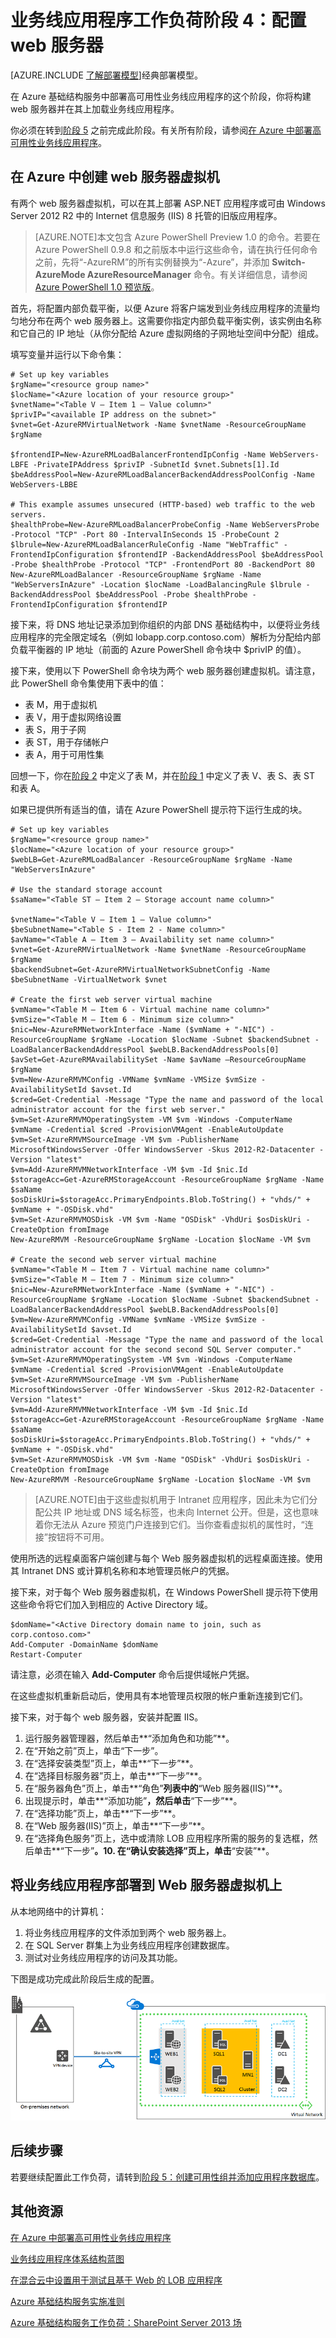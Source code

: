 <properties 
	pageTitle="业务线应用程序（阶段 4）| Windows Azure" 
	description="在 Azure 的业务线应用程序阶段 4 中创建 Web 服务器并在其上加载业务线应用程序。" 
	documentationCenter=""
	services="virtual-machines" 
	authors="JoeDavies-MSFT" 
	manager="timlt" 
	editor=""
	tags="azure-resource-manager"/>

<tags 
	ms.service="virtual-machines"
	ms.date="10/20/2015" 
	wacn.date="12/31/2015"/>

# 业务线应用程序工作负荷阶段 4：配置 web 服务器

[AZURE.INCLUDE [了解部署模型](../includes/learn-about-deployment-models-rm-include.md)]经典部署模型。
 

在 Azure 基础结构服务中部署高可用性业务线应用程序的这个阶段，你将构建 web 服务器并在其上加载业务线应用程序。

你必须在转到[阶段 5](/documentation/articles/virtual-machines-workload-high-availability-LOB-application-phase5) 之前完成此阶段。有关所有阶段，请参阅[在 Azure 中部署高可用性业务线应用程序](/documentation/articles/virtual-machines-workload-high-availability-LOB-application-overview)。

## 在 Azure 中创建 web 服务器虚拟机

有两个 web 服务器虚拟机，可以在其上部署 ASP.NET 应用程序或可由 Windows Server 2012 R2 中的 Internet 信息服务 (IIS) 8 托管的旧版应用程序。

> [AZURE.NOTE]本文包含 Azure PowerShell Preview 1.0 的命令。若要在 Azure PowerShell 0.9.8 和之前版本中运行这些命令，请在执行任何命令之前，先将“-AzureRM”的所有实例替换为“-Azure”，并添加 **Switch-AzureMode AzureResourceManager** 命令。有关详细信息，请参阅 [Azure PowerShell 1.0 预览版](https://azure.microsoft.com/blog/azps-1-0-pre/)。

首先，将配置内部负载平衡，以便 Azure 将客户端发到业务线应用程序的流量均匀地分布在两个 web 服务器上。这需要你指定内部负载平衡实例，该实例由名称和它自己的 IP 地址（从你分配给 Azure 虚拟网络的子网地址空间中分配）组成。

填写变量并运行以下命令集：

	# Set up key variables
	$rgName="<resource group name>"
	$locName="<Azure location of your resource group>"
	$vnetName="<Table V – Item 1 – Value column>"
	$privIP="<available IP address on the subnet>"
	$vnet=Get-AzureRMVirtualNetwork -Name $vnetName -ResourceGroupName $rgName

	$frontendIP=New-AzureRMLoadBalancerFrontendIpConfig -Name WebServers-LBFE -PrivateIPAddress $privIP -SubnetId $vnet.Subnets[1].Id
	$beAddressPool=New-AzureRMLoadBalancerBackendAddressPoolConfig -Name WebServers-LBBE

	# This example assumes unsecured (HTTP-based) web traffic to the web servers.
	$healthProbe=New-AzureRMLoadBalancerProbeConfig -Name WebServersProbe -Protocol "TCP" -Port 80 -IntervalInSeconds 15 -ProbeCount 2
	$lbrule=New-AzureRMLoadBalancerRuleConfig -Name "WebTraffic" -FrontendIpConfiguration $frontendIP -BackendAddressPool $beAddressPool -Probe $healthProbe -Protocol "TCP" -FrontendPort 80 -BackendPort 80
	New-AzureRMLoadBalancer -ResourceGroupName $rgName -Name "WebServersInAzure" -Location $locName -LoadBalancingRule $lbrule -BackendAddressPool $beAddressPool -Probe $healthProbe -FrontendIpConfiguration $frontendIP

接下来，将 DNS 地址记录添加到你组织的内部 DNS 基础结构中，以便将业务线应用程序的完全限定域名（例如 lobapp.corp.contoso.com）解析为分配给内部负载平衡器的 IP 地址（前面的 Azure PowerShell 命令块中 $privIP 的值）。

接下来，使用以下 PowerShell 命令块为两个 web 服务器创建虚拟机。请注意，此 PowerShell 命令集使用下表中的值：

- 表 M，用于虚拟机
- 表 V，用于虚拟网络设置
- 表 S，用于子网
- 表 ST，用于存储帐户
- 表 A，用于可用性集

回想一下，你在[阶段 2](/documentation/articles/virtual-machines-workload-high-availability-LOB-application-phase2) 中定义了表 M，并在[阶段 1](/documentation/articles/virtual-machines-workload-high-availability-LOB-application-phase1) 中定义了表 V、表 S、表 ST 和表 A。

如果已提供所有适当的值，请在 Azure PowerShell 提示符下运行生成的块。

	# Set up key variables
	$rgName="<resource group name>"
	$locName="<Azure location of your resource group>"
	$webLB=Get-AzureRMLoadBalancer -ResourceGroupName $rgName -Name "WebServersInAzure"	
	
	# Use the standard storage account
	$saName="<Table ST – Item 2 – Storage account name column>"

	$vnetName="<Table V – Item 1 – Value column>"
	$beSubnetName="<Table S - Item 2 - Name column>"
	$avName="<Table A – Item 3 – Availability set name column>"
	$vnet=Get-AzureRMVirtualNetwork -Name $vnetName -ResourceGroupName $rgName
	$backendSubnet=Get-AzureRMVirtualNetworkSubnetConfig -Name $beSubnetName -VirtualNetwork $vnet
	
	# Create the first web server virtual machine
	$vmName="<Table M – Item 6 - Virtual machine name column>"
	$vmSize="<Table M – Item 6 - Minimum size column>"
	$nic=New-AzureRMNetworkInterface -Name ($vmName + "-NIC") -ResourceGroupName $rgName -Location $locName -Subnet $backendSubnet -LoadBalancerBackendAddressPool $webLB.BackendAddressPools[0]
	$avSet=Get-AzureRMAvailabilitySet -Name $avName –ResourceGroupName $rgName 
	$vm=New-AzureRMVMConfig -VMName $vmName -VMSize $vmSize -AvailabilitySetId $avset.Id
	$cred=Get-Credential -Message "Type the name and password of the local administrator account for the first web server." 
	$vm=Set-AzureRMVMOperatingSystem -VM $vm -Windows -ComputerName $vmName -Credential $cred -ProvisionVMAgent -EnableAutoUpdate
	$vm=Set-AzureRMVMSourceImage -VM $vm -PublisherName MicrosoftWindowsServer -Offer WindowsServer -Skus 2012-R2-Datacenter -Version "latest"
	$vm=Add-AzureRMVMNetworkInterface -VM $vm -Id $nic.Id
	$storageAcc=Get-AzureRMStorageAccount -ResourceGroupName $rgName -Name $saName
	$osDiskUri=$storageAcc.PrimaryEndpoints.Blob.ToString() + "vhds/" + $vmName + "-OSDisk.vhd"
	$vm=Set-AzureRMVMOSDisk -VM $vm -Name "OSDisk" -VhdUri $osDiskUri -CreateOption fromImage
	New-AzureRMVM -ResourceGroupName $rgName -Location $locName -VM $vm
	
	# Create the second web server virtual machine
	$vmName="<Table M – Item 7 - Virtual machine name column>"
	$vmSize="<Table M – Item 7 - Minimum size column>"
	$nic=New-AzureRMNetworkInterface -Name ($vmName + "-NIC") -ResourceGroupName $rgName -Location $locName -Subnet $backendSubnet -LoadBalancerBackendAddressPool $webLB.BackendAddressPools[0]
	$vm=New-AzureRMVMConfig -VMName $vmName -VMSize $vmSize -AvailabilitySetId $avset.Id
	$cred=Get-Credential -Message "Type the name and password of the local administrator account for the second second SQL Server computer." 
	$vm=Set-AzureRMVMOperatingSystem -VM $vm -Windows -ComputerName $vmName -Credential $cred -ProvisionVMAgent -EnableAutoUpdate
	$vm=Set-AzureRMVMSourceImage -VM $vm -PublisherName MicrosoftWindowsServer -Offer WindowsServer -Skus 2012-R2-Datacenter -Version "latest"
	$vm=Add-AzureRMVMNetworkInterface -VM $vm -Id $nic.Id
	$storageAcc=Get-AzureRMStorageAccount -ResourceGroupName $rgName -Name $saName
	$osDiskUri=$storageAcc.PrimaryEndpoints.Blob.ToString() + "vhds/" + $vmName + "-OSDisk.vhd"
	$vm=Set-AzureRMVMOSDisk -VM $vm -Name "OSDisk" -VhdUri $osDiskUri -CreateOption fromImage
	New-AzureRMVM -ResourceGroupName $rgName -Location $locName -VM $vm

> [AZURE.NOTE]由于这些虚拟机用于 Intranet 应用程序，因此未为它们分配公共 IP 地址或 DNS 域名标签，也未向 Internet 公开。但是，这也意味着你无法从 Azure 预览门户连接到它们。当你查看虚拟机的属性时，“连接”按钮将不可用。

使用所选的远程桌面客户端创建与每个 Web 服务器虚拟机的远程桌面连接。使用其 Intranet DNS 或计算机名称和本地管理员帐户的凭据。

接下来，对于每个 Web 服务器虚拟机，在 Windows PowerShell 提示符下使用这些命令将它们加入到相应的 Active Directory 域。

	$domName="<Active Directory domain name to join, such as corp.contoso.com>"
	Add-Computer -DomainName $domName
	Restart-Computer

请注意，必须在输入 **Add-Computer** 命令后提供域帐户凭据。

在这些虚拟机重新启动后，使用具有本地管理员权限的帐户重新连接到它们。

接下来，对于每个 web 服务器，安装并配置 IIS。

1. 运行服务器管理器，然后单击**“添加角色和功能”**。
2. 在“开始之前”页上，单击“下一步”。
3. 在“选择安装类型”页上，单击**“下一步”**。
4. 在“选择目标服务器”页上，单击**“下一步”**。
5. 在“服务器角色”页上，单击**“角色”**列表中的**“Web 服务器(IIS)”**。
6. 出现提示时，单击**“添加功能”**，然后单击**“下一步”**。
7. 在“选择功能”页上，单击**“下一步”**。
8. 在“Web 服务器(IIS)”页上，单击**“下一步”**。
9. 在“选择角色服务”页上，选中或清除 LOB 应用程序所需的服务的复选框，然后单击**“下一步”**。10. 在“确认安装选择”页上，单击**“安装”**。

## 将业务线应用程序部署到 Web 服务器虚拟机上

从本地网络中的计算机：

1.	将业务线应用程序的文件添加到两个 web 服务器上。
2.	在 SQL Server 群集上为业务线应用程序创建数据库。
3.	测试对业务线应用程序的访问及其功能。

下图是成功完成此阶段后生成的配置。

![](./media/virtual-machines-workload-high-availability-LOB-application-phase4/workload-lobapp-phase4.png)

## 后续步骤

若要继续配置此工作负荷，请转到[阶段 5：创建可用性组并添加应用程序数据库](/documentation/articles/virtual-machines-workload-high-availability-LOB-application-phase5)。

## 其他资源

[在 Azure 中部署高可用性业务线应用程序](/documentation/articles/virtual-machines-workload-high-availability-LOB-application-overview)

[业务线应用程序体系结构蓝图](http://msdn.microsoft.com/dn630664)

[在混合云中设置用于测试且基于 Web 的 LOB 应用程序](/documentation/articles/virtual-networks-setup-lobapp-hybrid-cloud-testing)

[Azure 基础结构服务实施准则](/documentation/articles/virtual-machines-infrastructure-services-implementation-guidelines)

[Azure 基础结构服务工作负荷：SharePoint Server 2013 场](/documentation/articles/virtual-machines-workload-intranet-sharepoint-farm)

<!---HONumber=Mooncake_1221_2015-->